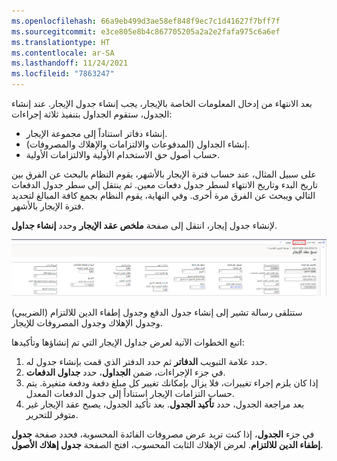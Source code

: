 ```yaml
---
ms.openlocfilehash: 66a9eb499d3ae58ef848f9ec7c1d41627f7bff7f
ms.sourcegitcommit: e3ce805e8b4c867705205a2a2e2fafa975c6a6ef
ms.translationtype: HT
ms.contentlocale: ar-SA
ms.lasthandoff: 11/24/2021
ms.locfileid: "7863247"
---
```

بعد الانتهاء من إدخال المعلومات الخاصة بالإيجار، يجب إنشاء جدول الإيجار. عند إنشاء الجدول، ستقوم الجداول بتنفيذ ثلاثة إجراءات: 

- إنشاء دفاتر استناداً إلى مجموعة الإيجار.
- إنشاء الجداول (المدفوعات والالتزامات والإهلاك والمصروفات).
- حساب أصول حق الاستخدام الأولية والالتزامات الأولية. 

على سبيل المثال، عند حساب فترة الإيجار بالأشهر، يقوم النظام بالبحث عن الفرق بين تاريخ البدء وتاريخ الانتهاء لسطر جدول دفعات معين. ثم ينتقل إلى سطر جدول الدفعات التالي ويبحث عن الفرق مرة أخرى. وفي النهاية، يقوم النظام بجمع كافة المبالغ لتحديد فترة الإيجار بالأشهر.

لإنشاء جدول إيجار، انتقل إلى صفحة **ملخص عقد الإيجار** وحدد **إنشاء جداول**.


 
![لقطة شاشة لصفحة "إنشاء الجداول".](../media/create-schedules.png)

ستتلقى رسالة تشير إلى إنشاء جدول الدفع وجدول إطفاء الدين للالتزام (الضريبي) وجدول الإهلاك وجدول المصروفات للإيجار.

اتبع الخطوات الآتية لعرض جداول الإيجار التي تم إنشاؤها وتأكيدها:

1.  حدد علامة التبويب **الدفاتر** ثم حدد الدفتر الذي قمت بإنشاء جدول له.
2.  في جزء الإجراءات، ضمن **الجداول**، حدد **جداول الدفعات**.
3.  إذا كان يلزم إجراء تغييرات، فلا يزال بإمكانك تغيير كل مبلغ دفعة ودفعة متغيرة. يتم حساب التزامات الإيجار استناداً إلى جدول الدفعات المعدل.
4.  بعد مراجعة الجدول، حدد **تأكيد الجدول**. بعد تأكيد الجدول، يصبح عقد الإيجار غير متوفر للتحرير.

في جزء **الجدول**، إذا كنت تريد عرض مصروفات الفائدة المحسوبة، فحدد صفحة **جدول إطفاء الدين للالتزام**. لعرض الإهلاك الثابت المحسوب، افتح الصفحة **جدول إهلاك الأصول**. 

